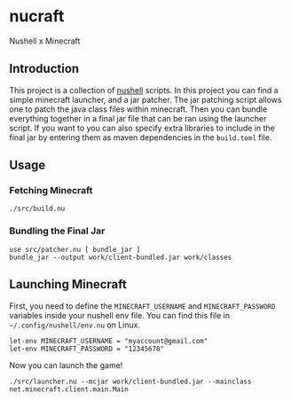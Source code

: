 # nucraft

Nushell x Minecraft

## Introduction

This project is a collection of [nushell](https://nushell.sh/book) scripts.
In this project you can find a simple minecraft launcher, and a jar patcher.
The jar patching script allows one to patch the java class files within minecraft.
Then you can bundle everything together in a final jar file that can be ran using
the launcher script.
If you want to you can also specify extra libraries to include in the final jar
by entering them as maven dependencies in the `build.toml` file.

## Usage

### Fetching Minecraft

```nushell
./src/build.nu
```

### Bundling the Final Jar

```nushell
use src/patcher.nu [ bundle_jar ]
bundle_jar --output work/client-bundled.jar work/classes
```

## Launching Minecraft

First, you need to define the `MINECRAFT_USERNAME` and `MINECRAFT_PASSWORD` variables
inside your nushell env file. You can find this file in `~/.config/nushell/env.nu` on Linux.

```nushell
let-env MINECRAFT_USERNAME = "myaccount@gmail.com"
let-env MINECRAFT_PASSWORD = "12345678"
```

Now you can launch the game!

```nushell
./src/launcher.nu --mcjar work/client-bundled.jar --mainclass net.minecraft.client.main.Main
```

